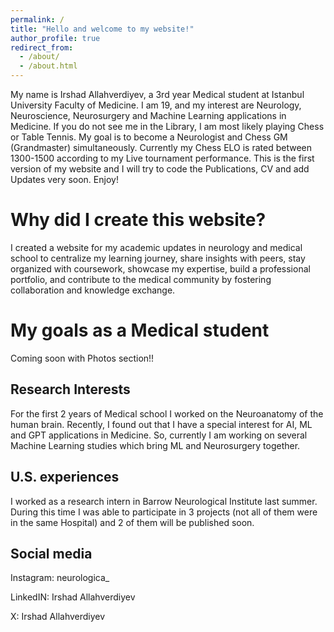 ```yaml
---
permalink: /
title: "Hello and welcome to my website!"
author_profile: true
redirect_from: 
  - /about/
  - /about.html
---
```


My name is Irshad Allahverdiyev, a 3rd year Medical student at Istanbul University Faculty of Medicine. I am 19, and my interest are Neurology, Neuroscience, Neurosurgery and Machine Learning applications in Medicine. If you do not see me in the Library, I am most likely playing Chess or Table Tennis. My goal is to become a Neurologist and Chess GM (Grandmaster) simultaneously. Currently my Chess ELO is rated between 1300-1500 according to my Live tournament performance. This is the first version of my website and I will try to code the Publications, CV and add Updates very soon. Enjoy!

Why did I create this website?
======
I created a website for my academic updates in neurology and medical school to centralize my learning journey, share insights with peers, stay organized with coursework, showcase my expertise, build a professional portfolio, and contribute to the medical community by fostering collaboration and knowledge exchange.

My goals as a Medical student
======
Coming soon with Photos section!!

Research Interests
------
For the first 2 years of Medical school I worked on the Neuroanatomy of the human brain. Recently, I found out that I have a special interest for AI, ML and GPT applications in Medicine. So, currently I am working on several Machine Learning studies which bring ML and Neurosurgery together.

U.S. experiences
------
I worked as a research intern in Barrow Neurological Institute last summer. During this time I was able to participate in 3 projects (not all of them were in the same Hospital) and 2 of them will be published soon. 


Social media
------
Instagram: neurologica_

LinkedIN: Irshad Allahverdiyev

X: Irshad Allahverdiyev





